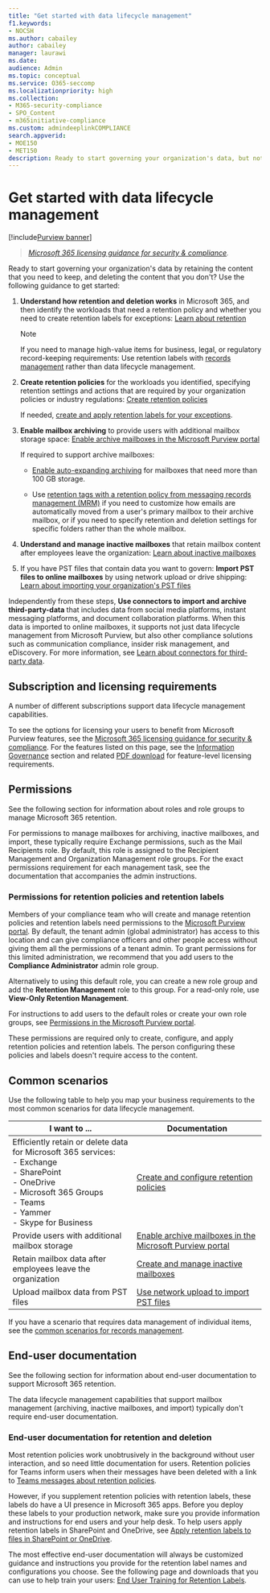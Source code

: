 ```yaml
---
title: "Get started with data lifecycle management"
f1.keywords:
- NOCSH
ms.author: cabailey
author: cabailey
manager: laurawi
ms.date: 
audience: Admin
ms.topic: conceptual
ms.service: O365-seccomp
ms.localizationpriority: high
ms.collection: 
- M365-security-compliance
- SPO_Content
- m365initiative-compliance
ms.custom: admindeeplinkCOMPLIANCE
search.appverid: 
- MOE150
- MET150
description: Ready to start governing your organization's data, but not sure where to start? Read some prescriptive guidance to get started.
---
```


# Get started with data lifecycle management

[!include[Purview banner](../includes/purview-rebrand-banner.md)]

>*[Microsoft 365 licensing guidance for security & compliance](/office365/servicedescriptions/microsoft-365-service-descriptions/microsoft-365-tenantlevel-services-licensing-guidance/microsoft-365-security-compliance-licensing-guidance).*

Ready to start governing your organization's data by retaining the content that you need to keep, and deleting the content that you don't? Use the following guidance to get started:

1. **Understand how retention and deletion works** in Microsoft 365, and then identify the workloads that need a retention policy and whether you need to create retention labels for exceptions: [Learn about retention](retention.md)
    
    > [!NOTE]
    > If you need to manage high-value items for business, legal, or regulatory record-keeping requirements: Use retention labels with [records management](records-management.md) rather than data lifecycle management.

2. **Create retention policies** for the workloads you identified, specifying retention settings and actions that are required by your organization policies or industry regulations: [Create retention policies](create-retention-policies.md)
    
    If needed, [create and apply retention labels for your exceptions](create-retention-labels-information-governance.md).

3. **Enable mailbox archiving** to provide users with additional mailbox storage space: [Enable archive mailboxes in the Microsoft Purview portal](enable-archive-mailboxes.md)
    
    If required to support archive mailboxes:
    
    - [Enable auto-expanding archiving](enable-autoexpanding-archiving.md) for mailboxes that need more than 100 GB storage.
    
    - Use [retention tags with a retention policy from messaging records management (MRM)](set-up-an-archive-and-deletion-policy-for-mailboxes.md) if you need to customize how emails are automatically moved from a user's primary mailbox to their archive mailbox, or if you need to specify retention and deletion settings for specific folders rather than the whole mailbox.

4. **Understand and manage inactive mailboxes** that retain mailbox content after employees leave the organization: [Learn about inactive mailboxes](inactive-mailboxes-in-office-365.md)

5. If you have PST files that contain data you want to govern: **Import PST files to online mailboxes** by using network upload or drive shipping: [Learn about importing your organization's PST files](importing-pst-files-to-office-365.md)

Independently from these steps, **Use connectors to import and archive third-party-data** that includes data from social media platforms, instant messaging platforms, and document collaboration platforms. When this data is imported to online mailboxes, it supports not just data lifecycle management from Microsoft Purview, but also other compliance solutions such as communication compliance, insider risk management, and eDiscovery. For more information, see [Learn about connectors for third-party data](archiving-third-party-data.md).

## Subscription and licensing requirements

A number of different subscriptions support data lifecycle management capabilities.

To see the options for licensing your users to benefit from Microsoft Purview features, see the [Microsoft 365 licensing guidance for security & compliance](/office365/servicedescriptions/microsoft-365-service-descriptions/microsoft-365-tenantlevel-services-licensing-guidance/microsoft-365-security-compliance-licensing-guidance). For the features listed on this page, see the [Information Governance](/office365/servicedescriptions/microsoft-365-service-descriptions/microsoft-365-tenantlevel-services-licensing-guidance/microsoft-365-security-compliance-licensing-guidance#information-governance) section and related [PDF download](https://go.microsoft.com/fwlink/?linkid=2139145) for feature-level licensing requirements.

## Permissions

See the following section for information about roles and role groups to manage Microsoft 365 retention.

For permissions to manage mailboxes for archiving, inactive mailboxes, and import, these typically require Exchange permissions, such as the Mail Recipients role. By default, this role is assigned to the Recipient Management and Organization Management role groups. For the exact permissions requirement for each management task, see the documentation that accompanies the admin instructions.

### Permissions for retention policies and retention labels

Members of your compliance team who will create and manage retention policies and retention labels need permissions to the <a href="https://go.microsoft.com/fwlink/p/?linkid=2077149" target="_blank">Microsoft Purview portal</a>. By default, the tenant admin (global administrator) has access to this location and can give compliance officers and other people access without giving them all the permissions of a tenant admin. To grant permissions for this limited administration, we recommend that you add users to the **Compliance Administrator** admin role group.

Alternatively to using this default role, you can create a new role group and add the **Retention Management** role to this group. For a read-only role, use **View-Only Retention Management**. 

For instructions to add users to the default roles or create your own role groups, see [Permissions in the Microsoft Purview portal](microsoft-365-compliance-center-permissions.md).

These permissions are required only to create, configure, and apply retention policies and retention labels. The person configuring these policies and labels doesn't require access to the content.

## Common scenarios

Use the following table to help you map your business requirements to the most common scenarios for data lifecycle management.

|I want to ...|Documentation|
|----------------|---------------|
|Efficiently retain or delete data for Microsoft 365 services: <br />-  Exchange  <br />- SharePoint  <br />- OneDrive  <br />- Microsoft 365 Groups <br />- Teams <br />- Yammer <br />- Skype for Business |[Create and configure retention policies](create-retention-policies.md)|
|Provide users with additional mailbox storage |[Enable archive mailboxes in the Microsoft Purview portal](enable-archive-mailboxes.md)|
|Retain mailbox data after employees leave the organization |[Create and manage inactive mailboxes](create-and-manage-inactive-mailboxes.md)|
|Upload mailbox data from PST files |[Use network upload to import PST files](use-network-upload-to-import-pst-files.md)|


If you have a scenario that requires data management of individual items, see the [common scenarios for records management](get-started-with-records-management.md#common-scenarios). 

## End-user documentation

See the following section for information about end-user documentation to support Microsoft 365 retention.

The data lifecycle management capabilities that support mailbox management (archiving, inactive mailboxes, and import) typically don't require end-user documentation.

### End-user documentation for retention and deletion

Most retention policies work unobtrusively in the background without user interaction, and so need little documentation for users. Retention policies for Teams inform users when their messages have been deleted with a link to [Teams messages about retention policies](https://support.microsoft.com/office/teams-messages-about-retention-policies-c151fa2f-1558-4cf9-8e51-854e925b483b).

However, if you supplement retention policies with retention labels, these labels do have a UI presence in Microsoft 365 apps. Before you deploy these labels to your production network, make sure you provide information and instructions for end users and your help desk. To help users apply retention labels in SharePoint and OneDrive, see [Apply retention labels to files in SharePoint or OneDrive](https://support.microsoft.com/office/apply-retention-labels-to-files-in-sharepoint-or-onedrive-11a6835b-ec9f-40db-8aca-6f5ef18132df).

The most effective end-user documentation will always be customized guidance and instructions you provide for the retention label names and configurations you choose. See the following page and downloads that you can use to help train your users: [End User Training for Retention Labels](https://microsoft.github.io/ComplianceCxE/enduser/retention/).


